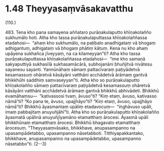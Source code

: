 

# 1.48 Theyyasaṃvāsakavatthu



(110.)

483\. Tena kho pana samayena aññataro purāṇakulaputto khīṇakolañño sukhumālo hoti. Atha kho tassa purāṇakulaputtassa khīṇakolaññassa etadahosi—  “ahaṃ kho sukhumālo, na paṭibalo anadhigataṃ vā bhogaṃ adhigantuṃ, adhigataṃ vā bhogaṃ phātiṃ kātuṃ. Kena nu kho ahaṃ upāyena sukhañca jīveyyaṃ, na ca kilameyyan”ti? Atha kho tassa purāṇakulaputtassa khīṇakolaññassa etadahosi—  “ime kho samaṇā sakyaputtiyā sukhasīlā sukhasamācārā, subhojanāni bhuñjitvā nivātesu sayanesu sayanti. Yannūnāhaṃ sāmaṃ pattacīvaraṃ paṭiyādetvā kesamassuṃ ohāretvā kāsāyāni vatthāni acchādetvā ārāmaṃ gantvā bhikkhūhi saddhiṃ saṃvaseyyan”ti. Atha kho so purāṇakulaputto khīṇakolañño sāmaṃ pattacīvaraṃ paṭiyādetvā kesamassuṃ ohāretvā kāsāyāni vatthāni acchādetvā ārāmaṃ gantvā bhikkhū abhivādeti. Bhikkhū evamāhaṃsu—  “kativassosi tvaṃ, āvuso”ti? “Kiṃ etaṃ, āvuso, kativasso nāmā”ti? “Ko pana te, āvuso, upajjhāyo”ti? “Kiṃ etaṃ, āvuso, upajjhāyo nāmā”ti? Bhikkhū āyasmantaṃ upāliṃ etadavocuṃ—  “iṅghāvuso upāli, imaṃ pabbajitaṃ anuyuñjāhī”ti. Atha kho so purāṇakulaputto khīṇakolañño āyasmatā upālinā anuyuñjīyamāno etamatthaṃ ārocesi. Āyasmā upāli bhikkhūnaṃ etamatthaṃ ārocesi. Bhikkhū bhagavato etamatthaṃ ārocesuṃ. “Theyyasaṃvāsako, bhikkhave, anupasampanno na upasampādetabbo, upasampanno nāsetabboti. Titthiyapakkantako, bhikkhave, anupasampanno na upasampādetabbo, upasampanno nāsetabbo”ti. (2--3)



